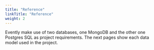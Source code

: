 ```yaml
---
title: "Reference"
linkTitle: "Reference"
weight: 2
---
```


Evently make use of two databases, one MongoDB and the other one Postgres SQL as project requirements. The next pages show each data model used in the project.